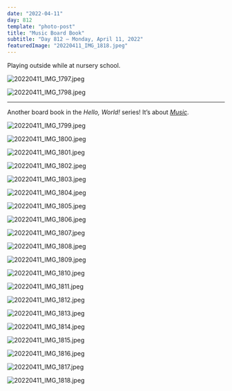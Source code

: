 ```yaml
---
date: "2022-04-11"
day: 812
template: "photo-post"
title: "Music Board Book"
subtitle: "Day 812 – Monday, April 11, 2022"
featuredImage: "20220411_IMG_1818.jpeg"
---
```


Playing outside while at nursery school.

![20220411_IMG_1797.jpeg](20220411_IMG_1797.jpeg)

![20220411_IMG_1798.jpeg](20220411_IMG_1798.jpeg)

<hr />

Another board book in the _Hello, World!_ series! It’s about _<a href="https://www.penguinrandomhouse.com/books/647618/hello-world-music-by-jill-mcdonald/">Music</a>_.

![20220411_IMG_1799.jpeg](20220411_IMG_1799.jpeg)

![20220411_IMG_1800.jpeg](20220411_IMG_1800.jpeg)

![20220411_IMG_1801.jpeg](20220411_IMG_1801.jpeg)

![20220411_IMG_1802.jpeg](20220411_IMG_1802.jpeg)

![20220411_IMG_1803.jpeg](20220411_IMG_1803.jpeg)

![20220411_IMG_1804.jpeg](20220411_IMG_1804.jpeg)

![20220411_IMG_1805.jpeg](20220411_IMG_1805.jpeg)

![20220411_IMG_1806.jpeg](20220411_IMG_1806.jpeg)

![20220411_IMG_1807.jpeg](20220411_IMG_1807.jpeg)

![20220411_IMG_1808.jpeg](20220411_IMG_1808.jpeg)

![20220411_IMG_1809.jpeg](20220411_IMG_1809.jpeg)

![20220411_IMG_1810.jpeg](20220411_IMG_1810.jpeg)

![20220411_IMG_1811.jpeg](20220411_IMG_1811.jpeg)

![20220411_IMG_1812.jpeg](20220411_IMG_1812.jpeg)

![20220411_IMG_1813.jpeg](20220411_IMG_1813.jpeg)

![20220411_IMG_1814.jpeg](20220411_IMG_1814.jpeg)

![20220411_IMG_1815.jpeg](20220411_IMG_1815.jpeg)

![20220411_IMG_1816.jpeg](20220411_IMG_1816.jpeg)

![20220411_IMG_1817.jpeg](20220411_IMG_1817.jpeg)

![20220411_IMG_1818.jpeg](20220411_IMG_1818.jpeg)
